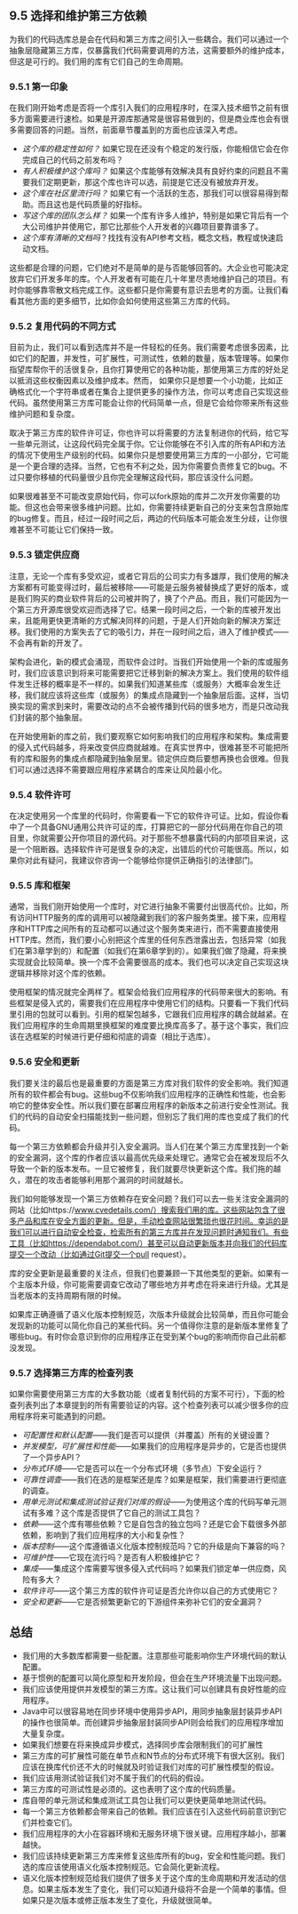 ## 9.5 选择和维护第三方依赖

为我们的代码选库总是会在代码和第三方库之间引入一些耦合。我们可以通过一个抽象层隐藏第三方库，仅暴露我们代码需要调用的方法，这需要额外的维护成本，但这是可行的。我们用的库有它们自己的生命周期。


### 9.5.1 第一印象

在我们刚开始考虑是否将一个库引入我们的应用程序时，在深入技术细节之前有很多方面需要进行速检。如果是开源库那通常是很容易做到的，但是商业库也会有很多需要回答的问题。当然，前面章节覆盖到的方面也应该深入考虑。

* *这个库的稳定性如何？* 如果它现在还没有个稳定的发行版，你能相信它会在你完成自己的代码之前发布吗？
* *有人积极维护这个库吗？* 如果这个库能够有效解决具有良好约束的问题且不需要我们定期更新，那这个库也许可以选，前提是它还没有被放弃开发。
* *这个库在社区里流行吗？* 如果它有一个活跃的生态，那我们可以很容易得到帮助。而且这也是代码质量的好指标。
* *写这个库的团队怎么样？* 如果一个库有许多人维护，特别是如果它背后有一个大公司维护并使用它，那它比那些个人开发者的兴趣项目要靠谱多了。
* *这个库有清晰的文档吗*？找找有没有API参考文档，概念文档，教程或快速启动文档。

这些都是合理的问题，它们绝对不是简单的是与否能够回答的。大企业也可能决定放弃它们开发多年的库。个人开发者有可能在几十年里尽责地维护自己的项目。有时你能够靠零散文档完成工作。这些都只是你需要有意识去思考的方面。让我们看看其他方面的更多细节，比如你会如何使用这些第三方库的代码。


### 9.5.2 复用代码的不同方式

目前为止，我们可以看到选库并不是一件轻松的任务。我们需要考虑很多因素，比如它们的配置，并发性，可扩展性，可测试性，依赖的数量，版本管理等。如果你指望库帮你干的活很复杂，且你打算使用它的各种功能，那使用第三方库的好处足以抵消这些权衡因素以及维护成本。然而， 如果你只是想要一个小功能，比如正确格式化一个字符串或者在集合上提供更多的操作方法，你可以考虑自己实现这些代码。虽然使用第三方库可能会让你的代码简单一点，但是它会给你带来所有这些维护问题和复杂度。

取决于第三方库的软件许可证，你也许可以将需要的方法复制进你的代码，给它写一些单元测试，让这段代码完全属于你。它让你能够在不引入库的所有API和方法的情况下使用生产级别的代码。如果你只是想要使用第三方库的一小部分，它可能是一个更合理的选择。当然，它也有不利之处，因为你需要负责修复它的bug。不过只要你移植的代码量很少且你完全理解这段代码，那应该没什么问题。

如果很难甚至不可能改变原始代码，你可以fork原始的库并二次开发你需要的功能。但这也会带来很多维护问题。比如，你需要持续更新自己的分支来包含原始库的bug修复。而且，经过一段时间之后，两边的代码版本可能会发生分歧，让你很难甚至不可能让它们保持一致。


### 9.5.3 锁定供应商

注意，无论一个库有多受欢迎，或者它背后的公司实力有多雄厚，我们使用的解决方案都有可能变得过时，最后被移除——可能是云服务被替换成了更好的版本，或是我们购买的商业软件背后的公司被并购了，换了个产品。而且，我们可能因为一个第三方开源库很受欢迎而选择了它。结果一段时间之后，一个新的库被开发出来，且能用更快更清晰的方式解决同样的问题，于是人们开始向新的解决方案迁移。我们使用的方案失去了它的吸引力，并在一段时间之后，进入了维护模式——不会再有新的开发了。

架构会进化，新的模式会涌现，而软件会过时。当我们开始使用一个新的库或服务时，我们应该意识到将来可能需要把它迁移到新的解决方案上。我们使用的软件组件发生迁移的概率是不一样的。如果我们知道某些库（或服务）大概率会发生迁移，我们就应该将这些库（或服务）的集成点隐藏到一个抽象层后面。这样，当切换实现的需求到来时，需要改动的点不会被传播到代码的很多地方，而是只改动我们封装的那个抽象层。

在开始使用新的库之前，我们要观察它如何影响我们的应用程序和架构。集成需要的侵入式代码越多，将来改变供应商就越难。在真实世界中，很难甚至不可能把所有的库和服务的集成点都隐藏到抽象层里。锁定供应商后要想再换也会很难。但我们可以通过选择不需要跟应用程序紧耦合的库来让风险最小化。


### 9.5.4 软件许可

在决定使用另一个库里的代码时，你需要看一下它的软件许可证。比如，假设你看中了一个具备GNU通用公共许可证的库，打算把它的一部分代码用在你自己的项目里，你就需要公开你项目的源代码。对于那些不想暴露代码的内部项目来说，这是一个阻断器。选择软件许可是很复杂的决定，出错后的代价可能很高。所以，如果你对此有疑问，我建议你咨询一个能够给你提供正确指引的法律部门。


### 9.5.5 库和框架

通常，当我们刚开始使用一个库时，对它进行抽象不需要付出很高代价。比如，所有访问HTTP服务的库的调用可以被隐藏到我们的客户服务类里。接下来，应用程序和HTTP库之间所有的互动都可以通过这个服务类来进行，而不需要直接使用HTTP库。然而，我们要小心别把这个库里的任何东西泄露出去，包括异常（如我们在第3章学到的）和配置（如我们在第6章学到的）。如果我们做了隐藏，将来换实现就会比较简单。换一个库不会需要很高的成本。我们也可以决定自己实现这块逻辑并移除对这个库的依赖。

使用框架的情况就完全两样了。框架会给我们应用程序的代码带来很大的影响。有些框架是侵入式的，需要我们在应用程序中使用它们的结构。只要看一下我们代码里引用的包就可以看到。引用的框架包越多，它跟我们应用程序的耦合就越紧。在我们应用程序的生命周期里换框架的难度要比换库高多了。基于这个事实，我们应该在选框架的时候进行更仔细和彻底的调查（相比于选库）。


### 9.5.6 安全和更新

我们要关注的最后也是最重要的方面是第三方库对我们软件的安全影响。我们知道所有的软件都会有bug。这些bug不仅影响我们应用程序的正确性和性能，也会影响它的整体安全性。所以我们要在部署应用程序的新版本之前进行安全性测试。我们的代码的自动安全扫描能找到一些问题，但别忘了我们用的库也变成了我们的代码。

每一个第三方依赖都会升级并引入安全漏洞。当人们在某个第三方库里找到一个新的安全漏洞，这个库的作者应该以最高优先级来处理它。通常它会在被发现后不久导致一个新的版本发布。一旦它被修复，我们就要尽快更新这个库。我们拖的越久，潜在的攻击者能够利用那个漏洞的时间就越长。

我们如何能够发现一个第三方依赖存在安全问题？我们可以去一些关注安全漏洞的网站（比如https://www.cvedetails.com/）搜索我们用的库。这些网站包含了很多产品和库在安全方面的更新。但是，手动检查网站很繁琐也很花时间。幸运的是我们可以进行自动安全检查，检索所有的第三方库并在发现问题时通知我们。有些工具（比如https://dependabot.com/）甚至可以自动更新版本并向我们的代码库提交一个改动（比如通过Git提交一个pull request）。

库的安全更新是最重要的关注点，但我们也要兼顾一下其他类型的更新。如果有一个主版本升级，你可能需要调查它改动了哪些地方并考虑在将来进行升级。尤其是当老版本的支持周期有限的时候。

如果库正确遵循了语义化版本控制规范，次版本升级就会比较简单，而且你可能会发现新的功能可以简化你自己的某些代码。另一个值得你注意的是新版本里修复了哪些bug。有时你会意识到你的应用程序正在受到某个bug的影响而你自己此前都没发现。


### 9.5.7 选择第三方库的检查列表

如果你需要使用第三方库的大多数功能（或者复制代码的方案不可行），下面的检查列表列出了本章提到的所有需要验证的内容。这个检查列表可以减少很多你的应用程序将来可能遇到的问题。

* *可配置性和默认配置*——我们是否可以提供（并覆盖）所有的关键设置？
* *并发模型，可扩展性和性能*——如果我们的应用程序是异步的，它是否也提供了一个异步API？
* *分布式环境*——它是否可以在一个分布式环境（多节点）下安全运行？
* *可靠性调查*——我们在选的是框架还是库？如果是框架，我们需要进行更彻底的调查。
* *用单元测试和集成测试验证我们对库的假设*——为使用这个库的代码写单元测试有多难？这个库是否提供了它自己的测试工具包？
* *依赖*——这个库有哪些依赖？它是自包含的独立包吗？还是它会下载很多外部依赖，影响到了我们应用程序的大小和复杂性？
* *版本控制*——这个库遵循语义化版本控制规范吗？它的升级是向下兼容的吗？
* *可维护性*——它现在流行吗？是否有人积极维护它？
* *集成*——集成这个库需要写很多侵入式代码吗？如果我们锁定单一供应商，风险有多大？
* *软件许可*——这个第三方库的软件许可证是否允许你以自己的方式使用它？
* *安全和更新*——它是否频繁更新它的下游组件来弥补它们的安全漏洞？


## 总结

* 我们用的大多数库都需要一些配置。注意那些可能影响你生产环境代码的默认配置。
* 基于惯例的配置可以简化原型和开发阶段，但会在生产环境流量下出现问题。
* 我们应该使用提供并发模型的第三方库。这让我们可以创建具有良好性能的应用程序。
* Java中可以很容易地在同步环境中使用异步API，用同步抽象层封装异步API的操作也很简单。而创建异步抽象层封装同步API则会给我们的应用程序增加大量复杂度。
* 如果我们想要在将来换成异步模式，选择同步库会限制我们的可扩展性
* 第三方库的可扩展性可能在单节点和N节点的分布式环境下有很大区别。我们应该在换库代价还不大的时候就及时验证我们对库的可扩展性模型的假设。
* 我们应该用测试验证我们对不属于我们的代码的假设。
* 第三方库的可测试性是必须的。这也表明了这个库的代码质量。
* 库自带的单元测试和集成测试工具包让我们可以更快更简单地测试代码。
* 每一个第三方依赖都会带来自己的依赖。我们应该在引入这些代码前意识到它们并检查它们。
* 我们应用程序的大小在容器环境和无服务环境下很关键。应用程序越小，部署越快。
* 我们应该持续更新第三方库来修复这些库所有的bug，安全和性能问题。我们选的库应该使用语义化版本控制规范。它会简化更新流程。
* 语义化版本控制规范给我们提供了很多关于这个库的生命周期和开发活动的信息。如果主版本发生了变化，我们可以知道升级将不会是一个简单的事情。但如果只是次版本或修正版本发生了变化，升级就很简单。